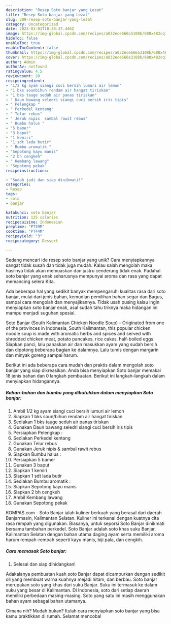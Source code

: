 ```yaml
---
description: "Resep Soto banjar yang Lezat"
title: "Resep Soto banjar yang Lezat"
slug: 209-resep-soto-banjar-yang-lezat
category: Uncategorized
date: 2023-03-01T18:30:37.446Z
image: https://img-global.cpcdn.com/recipes/a032ece666a3108b/680x482cq70/soto-banjar-foto-resep-utama.jpg
hideToc: false
enableToc: true
enableTocContent: false
thumbnail: https://img-global.cpcdn.com/recipes/a032ece666a3108b/680x482cq70/soto-banjar-foto-resep-utama.jpg
cover: https://img-global.cpcdn.com/recipes/a032ece666a3108b/680x482cq70/soto-banjar-foto-resep-utama.jpg
author: Admin
authorAv: notfound
ratingvalue: 4.5
reviewcount: 20
recipeingredient:
- "1/2 kg ayam siangi cuci bersih lumuri air lemon"
- "1 bks sounbihun rendam air hangat tiriskan"
- "1 bks tauge seduh air panas tiriskan"
- " Daun bawang seledri siangi cuci bersih iris tipis"
- " Pelengkap "
- " Perkedel kentang"
- " Telur rebus"
- " Jeruk nipis  sambal rawit rebus"
- " Bumbu halus "
- "5 bamer"
- "3 baput"
- "1 kemiri"
- "1 sdt lada butir"
- " Bumbu aromatik "
- "Sepotong kayu manis"
- "2 bh cengkeh"
- " Kembang lawang"
- "Sepotong pekak"
recipeinstructions:

- "Sudah jadi dan siap dinikmati!"
categories:
- Resep
tags:
- soto
- banjar

katakunci: soto banjar 
nutrition: 125 calories
recipecuisine: Indonesian
preptime: "PT39M"
cooktime: "PT44M"
recipeyield: "3"
recipecategory: Dessert

---
```





Sedang mencari ide resep soto banjar yang unik? Cara menyiapkannya sangat tidak susah dan tidak juga mudah. Kalau salah mengolah maka hasilnya tidak akan memuaskan dan justru cenderung tidak enak. Padahal soto banjar yang enak seharusnya mempunyai aroma dan rasa yang dapat memancing selera Kita.





Ada beberapa hal yang sedikit banyak mempengaruhi kualitas rasa dari soto banjar, mulai dari jenis bahan, kemudian pemilihan bahan segar dan Bagus, sampai cara mengolah dan menyajikannya. Tidak usah pusing kalau ingin menyiapkan soto banjar enak,      asal sudah tahu triknya maka hidangan ini mampu menjadi suguhan spesial.














Soto Banjar (South Kalimantan Chicken Noodle Soup) - Originated from one of the provinces in Indonesia, South Kalimantan, this popular chicken noodle soup is made with aromatic herbs and spices and served with shredded chicken meat, potato pancakes, rice cakes, half-boiled eggs. Siapkan panci, lalu panaskan air dan masukkan ayam yang sudah bersih dan dipotong beberapa bagian ke dalamnya. Lalu tumis dengan margarin dan minyak goreng sampai harum.






Berikut ini ada beberapa cara mudah dan praktis dalam mengolah soto banjar yang siap dikreasikan. Anda bisa menyiapkan Soto banjar memakai 18 jenis bahan dan 0 langkah pembuatan. Berikut ini langkah-langkah dalam menyiapkan hidangannya.

<!--inarticleads1-->

##### Bahan-bahan dan bumbu yang dibutuhkan dalam menyiapkan Soto banjar:

1. Ambil 1/2 kg ayam siangi cuci bersih lumuri air lemon
1. Siapkan 1 bks soun/bihun rendam air hangat tiriskan
1. Sediakan 1 bks tauge seduh air panas tiriskan
1. Gunakan  Daun bawang seledri siangi cuci bersih iris tipis
1. Persiapkan  Pelengkap :
1. Sediakan  Perkedel kentang
1. Gunakan  Telur rebus
1. Gunakan  Jeruk nipis &amp; sambal rawit rebus
1. Siapkan  Bumbu halus :
1. Persiapkan 5 bamer
1. Gunakan 3 baput
1. Siapkan 1 kemiri
1. Siapkan 1 sdt lada butir
1. Sediakan  Bumbu aromatik :
1. Siapkan Sepotong kayu manis
1. Siapkan 2 bh cengkeh
1. Ambil  Kembang lawang
1. Gunakan Sepotong pekak


KOMPAS.com - Soto Banjar ialah kuliner berkuah yang berasal dari daerah Banjarmasin, Kalimantan Selatan. Kuliner ini terkenal dengan kuatnya cita rasa rempah yang digunakan. Biasanya, untuk seporsi Soto Banjar dinikmati bersama tambahan perkedel. Soto Banjar adalah soto khas suku Banjar, Kalimantan Selatan dengan bahan utama daging ayam serta memiliki aroma harum rempah-rempah seperti kayu manis, biji pala, dan cengkih. 

<!--inarticleads2-->

##### Cara memasak Soto banjar:


1. Selesai dan siap dihidangkan!

Adakalanya pembuatan kuah soto Banjar dapat dicampurkan dengan sedikit oli yang membuat warna kuahnya mejadi hitam, dan berbau. Soto banjar merupakan soto yang khas dari suku Banjar. Suku ini termasuk ke dalam suku yang besar di Kalimantan. Di Indonesia, soto dari setiap daerah memiliki perbedaan masing-masing. Soto yang satu ini masih menggunakan bahan ayam sebagai bahan utamanya. 

Gimana nih? Mudah bukan? Itulah cara menyiapkan soto banjar yang bisa kamu praktikkan di rumah. Selamat mencoba!
